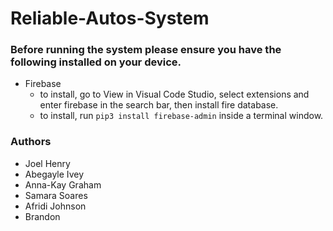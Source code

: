 # Reliable-Autos-System

### Before running the system please ensure you have the following installed on your device.
* Firebase 
	- to install, go to View in  Visual Code Studio, select extensions and enter firebase in the search bar, then install fire database.
	- to install, run `pip3 install firebase-admin` inside a terminal window.

### Authors 
* Joel Henry
* Abegayle Ivey
* Anna-Kay Graham
* Samara Soares
* Afridi Johnson
* Brandon
